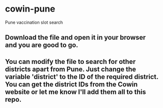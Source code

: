 # cowin-pune
Pune vaccination slot search

## Download the file and open it in your browser and you are good to go.

## You can modify the file to search for other districts apart from Pune. Just change the variable 'district' to the ID of the required district. You can get the district IDs from the Cowin website or let me know I'll add them all to this repo.
